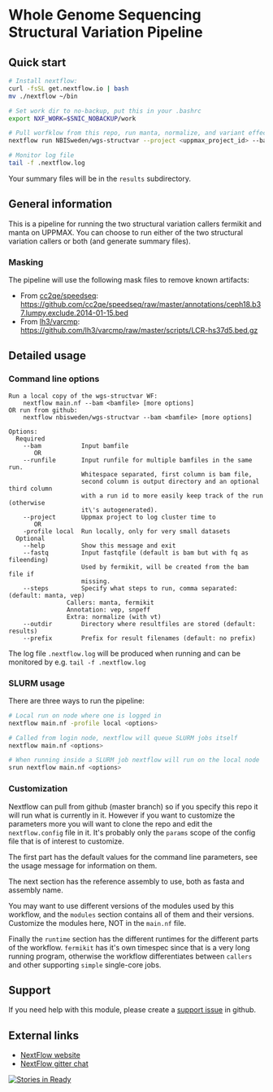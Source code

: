 # Whole Genome Sequencing Structural Variation Pipeline

## Quick start

```bash
# Install nextflow:
curl -fsSL get.nextflow.io | bash
mv ./nextflow ~/bin

# Set work dir to no-backup, put this in your .bashrc
export NXF_WORK=$SNIC_NOBACKUP/work

# Pull worfklow from this repo, run manta, normalize, and variant effect predictor:
nextflow run NBISweden/wgs-structvar --project <uppmax_project_id> --bam <bamfile.bam> --steps manta,normalize,vep

# Monitor log file
tail -f .nextflow.log
```

Your summary files will be in the `results` subdirectory.


## General information

This is a pipeline for running the two structural variation callers fermikit
and manta on UPPMAX.
You can choose to run either of the two structural variation callers or both
(and generate summary files).

### Masking

The pipeline will use the following mask files to remove known artifacts:

* From [cc2qe/speedseq](https://github.com/cc2qe/speedseq): https://github.com/cc2qe/speedseq/raw/master/annotations/ceph18.b37.lumpy.exclude.2014-01-15.bed
* From [lh3/varcmp](https://github.com/lh3/varcmp): https://github.com/lh3/varcmp/raw/master/scripts/LCR-hs37d5.bed.gz


## Detailed usage

### Command line options

```
Run a local copy of the wgs-structvar WF:
    nextflow main.nf --bam <bamfile> [more options]
OR run from github:
    nextflow nbisweden/wgs-structvar --bam <bamfile> [more options]

Options:
  Required
    --bam           Input bamfile
       OR
    --runfile       Input runfile for multiple bamfiles in the same run.
                    Whitespace separated, first column is bam file,
                    second column is output directory and an optional third column
                    with a run id to more easily keep track of the run (otherwise
                    it\'s autogenerated).
    --project       Uppmax project to log cluster time to
       OR
    -profile local  Run locally, only for very small datasets
  Optional
    --help          Show this message and exit
    --fastq         Input fastqfile (default is bam but with fq as fileending)
                    Used by fermikit, will be created from the bam file if
                    missing.
    --steps         Specify what steps to run, comma separated: (default: manta, vep)
                Callers: manta, fermikit
                Annotation: vep, snpeff
                Extra: normalize (with vt)
    --outdir        Directory where resultfiles are stored (default: results)
    --prefix        Prefix for result filenames (default: no prefix)
```

The log file `.nextflow.log` will be produced when running and can be monitored
by e.g. `tail -f .nextflow.log`

### SLURM usage

There are three ways to run the pipeline:
```bash
# Local run on node where one is logged in
nextflow main.nf -profile local <options>

# Called from login node, nextflow will queue SLURM jobs itself
nextflow main.nf <options>

# When running inside a SLURM job nextflow will run on the local node
srun nextflow main.nf <options>
```

### Customization

Nextflow can pull from github (master branch) so if you specify this repo it will run
what is currently in it. However if you want to customize the parameters more you will
want to clone the repo and edit the `nextflow.config` file in it.
It's probably only the `params` scope of the config file that is of interest
to customize.

The first part has the default values for the command line parameters, see the
usage message for information on them.

The next section has the reference assembly to use, both as fasta and assembly
name.

You may want to use different versions of the modules used by this workflow, and
the `modules` section contains all of them and their
versions. Customize the modules here, NOT in the `main.nf` file. 

Finally the `runtime` section has the different runtimes for the different
parts of the workflow. `fermikit` has it's own timespec since that is a very
long running program, otherwise the workflow differentiates between `callers`
and other supporting `simple` single-core jobs.


## Support

If you need help with this module, please create a [support issue](https://github.com/NBISweden/wgs-structvar/issues/new?title=Support) in github.

## External links

* [NextFlow website](http://www.nextflow.io)
* [NextFlow gitter chat](https://gitter.im/nextflow-io/nextflow)

[![Stories in Ready](https://badge.waffle.io/NBISweden/wgs-structvar.png?label=ready&title=Ready)](https://waffle.io/NBISweden/wgs-structvar)
